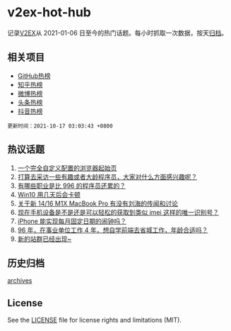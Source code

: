 # v2ex-hot-hub

 记录[V2EX](https://www.v2ex.com/)从 2021-01-06 日至今的热门话题。每小时抓取一次数据，按天[归档](archives)。
 
 ## 相关项目

- [GitHub热榜](https://github.com/snaildev/github-hot-hub)
- [知乎热榜](https://github.com/snaildev/zhihu-hot-hub)
- [微博热榜](https://github.com/snaildev/weibo-hot-hub)
- [头条热榜](https://github.com/snaildev/toutiao-hot-hub)
- [抖音热榜](https://github.com/snaildev/douyin-hot-hub)


 `更新时间：2021-10-17 03:03:43 +0800`

## 热议话题

1. [一个完全自定义配置的浏览器起始页](https://www.v2ex.com/t/808162)
1. [打算去采访一些有趣或者大龄程序员，大家对什么方面感兴趣呢？](https://www.v2ex.com/t/808199)
1. [有哪些职业是比 996 的程序员还累的？](https://www.v2ex.com/t/808245)
1. [Win10 用几天后会卡顿](https://www.v2ex.com/t/808194)
1. [关于新 14/16 M1X MacBook Pro 有没有刘海的传闻和讨论](https://www.v2ex.com/t/808163)
1. [现在手机设备是不是还是可以轻松的获取到类似 imei 这样的唯一识别号？](https://www.v2ex.com/t/808171)
1. [iPhone 能实现每月固定日期的闹钟吗？](https://www.v2ex.com/t/808217)
1. [96 年，在事业单位工作 4 年，想自学前端去省城工作，年龄合适吗？](https://www.v2ex.com/t/808228)
1. [新的站群已经出现~](https://www.v2ex.com/t/808259)

## 历史归档

[archives](archives)

## License

See the [LICENSE](LICENSE) file for license rights and limitations (MIT).
